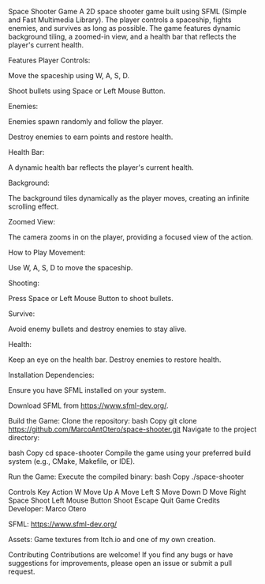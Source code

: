 Space Shooter Game
A 2D space shooter game built using SFML (Simple and Fast Multimedia Library). The player controls a spaceship, fights enemies, and survives as long as possible. The game features dynamic background tiling, a zoomed-in view, and a health bar that reflects the player's current health.

Features
Player Controls:

Move the spaceship using W, A, S, D.

Shoot bullets using Space or Left Mouse Button.

Enemies:

Enemies spawn randomly and follow the player.

Destroy enemies to earn points and restore health.

Health Bar:

A dynamic health bar reflects the player's current health.

Background:

The background tiles dynamically as the player moves, creating an infinite scrolling effect.

Zoomed View:

The camera zooms in on the player, providing a focused view of the action.

How to Play
Movement:

Use W, A, S, D to move the spaceship.

Shooting:

Press Space or Left Mouse Button to shoot bullets.

Survive:

Avoid enemy bullets and destroy enemies to stay alive.

Health:

Keep an eye on the health bar. Destroy enemies to restore health.

Installation
Dependencies:

Ensure you have SFML installed on your system.

Download SFML from https://www.sfml-dev.org/.



Build the Game:
Clone the repository:
bash
Copy
git clone https://github.com/MarcoAntOtero/space-shooter.git
Navigate to the project directory:

bash
Copy
cd space-shooter
Compile the game using your preferred build system (e.g., CMake, Makefile, or IDE).

Run the Game:
Execute the compiled binary:
bash
Copy
./space-shooter


Controls
Key	Action
W	Move Up
A	Move Left
S	Move Down
D	Move Right
Space	Shoot
Left Mouse Button	Shoot
Escape	Quit Game
Credits
Developer: Marco Otero

SFML: https://www.sfml-dev.org/

Assets: Game textures from Itch.io and one of my own creation.

Contributing
Contributions are welcome! If you find any bugs or have suggestions for improvements, please open an issue or submit a pull request.
